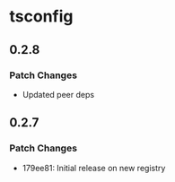 # tsconfig

## 0.2.8

### Patch Changes

- Updated peer deps

## 0.2.7

### Patch Changes

- 179ee81: Initial release on new registry
